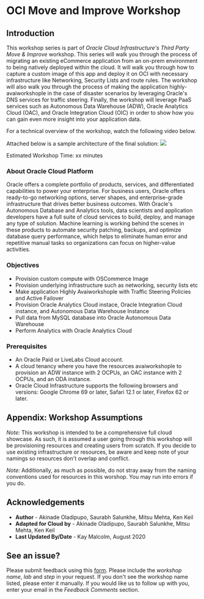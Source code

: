 # OCI Move and Improve Workshop

## Introduction
This workshop series is part of *Oracle Cloud Infrastructure's Third Party Move & Improve* workshop. This series will walk you through the process of migrating an existing eCommerce application from an on-prem environment to being natively deployed within the cloud. It will walk you through how to capture a custom image of this app and deploy it on OCI with necessary infrastructure like Networking, Security Lists and route rules. The workshop will also walk you through the process of making the application highly-avaiworkshople in the case of disaster scenarios by leveraging Oracle's DNS services for traffic steering. Finally, the workshop will leverage PaaS services such as Autonomous Data Warehouse (ADW), Oracle Analytics Cloud (OAC), and Oracle Integration Cloud (OIC) in order to show how you can gain even more insight into your application data.

For a technical overview of the workshop, watch the following video below.
[](youtube:KuT6DksQpKc)

Attached below is a sample architecture of the final solution:
![](/images/Architecture.png)

Estimated Workshop Time:  xx minutes

### About Oracle Cloud Platform
Oracle offers a complete portfolio of products, services, and differentiated capabilities to power your enterprise. For business users, Oracle offers ready-to-go networking options, server shapes, and enterprise-grade infrastructure that drives better business outcomes. With Oracle's Autonomous Database and Analytics tools, data scientists and application developers have a full suite of cloud services to build, deploy, and manage any type of solution. Machine learning is working behind the scenes in these products to automate security patching, backups, and optimize database query performance, which helps to eliminate human error and repetitive manual tasks so organizations can focus on higher-value activities.

### Objectives
* Provision custom compute with OSCommerce Image
* Provision underlying infrastructure such as networking, security lists etc
* Make application Highly Avaiworkshople with Traffic Steering Policies and Active Failover
* Provision Oracle Analytics Cloud instace, Oracle Integration Cloud instance, and Autonomous Data Warehouse Instance
* Pull data from MySQL database into Oracle Autonomous Data Warehouse
* Perform Analytics with Oracle Analytics Cloud

### Prerequisites 
* An Oracle Paid or LiveLabs Cloud account.
* A cloud tenancy where you have the resources avaiworkshople to provision an ADW instance with 2 OCPUs, an OAC instance with 2 OCPUs, and an ODA instance.
* Oracle Cloud Infrastructure supports the following browsers and versions: Google Chrome 69 or later, Safari 12.1 or later, Firefox 62 or later.

## Appendix:  Workshop Assumptions
*Note:* This workshop is intended to be a comprehensive full cloud showcase. As such, it is assumed a user going through this workshop will be provisioning resources and creating users from scratch. If you decide to use existing infrastructure or resources, be aware and keep note of your namings so resources don't overlap and conflict.

*Note:* Additionally, as much as possible, do not stray away from the naming conventions used for resources in this worshop. You may run into errors if you do.

## Acknowledgements
* **Author** - Akinade Oladipupo, Saurabh Salunkhe, Mitsu Mehta, Ken Keil 
* **Adapted for Cloud by** -  Akinade Oladipupo, Saurabh Salunkhe, Mitsu Mehta, Ken Keil
* **Last Updated By/Date** - Kay Malcolm, August 2020

## See an issue?
Please submit feedback using this [form](https://apexapps.oracle.com/pls/apex/f?p=133:1:::::P1_FEEDBACK:1). Please include the *workshop name*, *lab* and *step* in your request.  If you don't see the workshop name listed, please enter it manually. If you would like us to follow up with you, enter your email in the *Feedback Comments* section.
